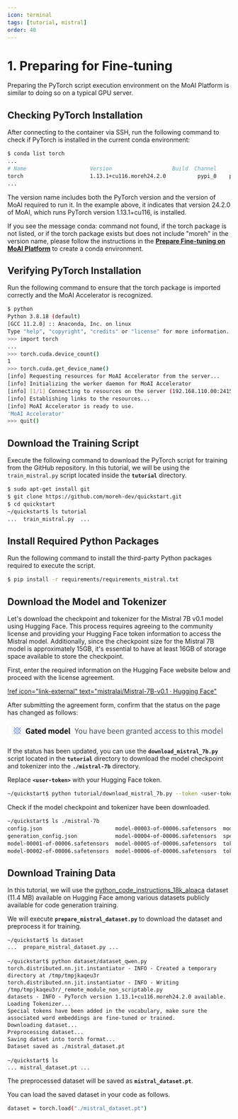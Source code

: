 ```yaml
---
icon: terminal
tags: [tutorial, mistral]
order: 40
---
```


# 1. Preparing for Fine-tuning

Preparing the PyTorch script execution environment on the MoAI Platform is similar to doing so on a typical GPU server.

## Checking PyTorch Installation

After connecting to the container via SSH, run the following command to check if PyTorch is installed in the current conda environment:

```bash
$ conda list torch
...
# Name                    Version                   Build  Channel
torch                     1.13.1+cu116.moreh24.2.0          pypi_0    pypi
...
```

The version name includes both the PyTorch version and the version of MoAI required to run it. In the example above, it indicates that version 24.2.0 of MoAI, which runs PyTorch version 1.13.1+cu116, is installed.

If you see the message conda: command not found, if the torch package is not listed, or if the torch package exists but does not include "moreh" in the version name, please follow the instructions in the **[Prepare Fine-tuning on MoAI Platform](/Supported_Documents/Prepare_Fine_tuning_MoAI.md)** to create a conda environment.

## Verifying PyTorch Installation

Run the following command to ensure that the torch package is imported correctly and the MoAI Accelerator is recognized.

```bash
$ python
Python 3.8.18 (default)
[GCC 11.2.0] :: Anaconda, Inc. on linux
Type "help", "copyright", "credits" or "license" for more information.
>>> import torch
...
>>> torch.cuda.device_count()
1
>>> torch.cuda.get_device_name()
[info] Requesting resources for MoAI Accelerator from the server...
[info] Initializing the worker daemon for MoAI Accelerator
[info] [1/1] Connecting to resources on the server (192.168.110.00:24158)...
[info] Establishing links to the resources...
[info] MoAI Accelerator is ready to use.
'MoAI Accelerator'
>>> quit()
```

## Download the Training Script

Execute the following command to download the PyTorch script for training from the GitHub repository. In this tutorial, we will be using the `train_mistral.py` script located inside the **`tutorial`** directory.

```bash
$ sudo apt-get install git
$ git clone https://github.com/moreh-dev/quickstart.git
$ cd quickstart
~/quickstart$ ls tutorial
...  train_mistral.py  ...
```

## Install Required Python Packages

Run the following command to install the third-party Python packages required to execute the script.

```bash
$ pip install -r requirements/requirements_mistral.txt
```

## Download the Model and Tokenizer

Let's download the checkpoint and tokenizer for the Mistral 7B v0.1 model using Hugging Face. This process requires agreeing to the community license and providing your Hugging Face token information to access the Mistral model. Additionally, since the checkpoint size for the Mistral 7B model is approximately 15GB, it's essential to have at least 16GB of storage space available to store the checkpoint.

First, enter the required information on the Hugging Face website below and proceed with the license agreement.

[!ref icon="link-external" text="mistralai/Mistral-7B-v0.1 · Hugging Face"](https://huggingface.co/mistralai/Mistral-7B-v0.1)

After submitting the agreement form, confirm that the status on the page has changed as follows:

![](alert.png)

If the status has been updated, you can use the **`download_mistral_7b.py`** script located in the **`tutorial`** directory to download the model checkpoint and tokenizer into the **`./mistral-7b`** directory.

Replace **`<user-token>`** with your Hugging Face token.

```bash
~/quickstart$ python tutorial/download_mistral_7b.py --token <user-token>
```

Check if the model checkpoint and tokenizer have been downloaded.

```bash
~/quickstart$ ls ./mistral-7b
config.json                       model-00003-of-00006.safetensors  model.safetensors.index.json  tokenizer.model
generation_config.json            model-00004-of-00006.safetensors  special_tokens_map.json
model-00001-of-00006.safetensors  model-00005-of-00006.safetensors  tokenizer_config.json
model-00002-of-00006.safetensors  model-00006-of-00006.safetensors  tokenizer.json
```

## Download Training Data

In this tutorial, we will use the [python_code_instructions_18k_alpaca](https://huggingface.co/datasets/iamtarun/python_code_instructions_18k_alpaca) dataset (11.4 MB) available on Hugging Face among various datasets publicly available for code generation training.

We will execute **`prepare_mistral_dataset.py`** to download the dataset and preprocess it for training.

```
~/quickstart$ ls dataset
...  prepare_mistral_dataset.py ...

~/quickstart$ python dataset/dataset_qwen.py
torch.distributed.nn.jit.instantiator - INFO - Created a temporary directory at /tmp/tmpjkaqeu3r
torch.distributed.nn.jit.instantiator - INFO - Writing /tmp/tmpjkaqeu3r/_remote_module_non_scriptable.py
datasets - INFO - PyTorch version 1.13.1+cu116.moreh24.2.0 available.
Loading Tokenizer...
Special tokens have been added in the vocabulary, make sure the associated word embeddings are fine-tuned or trained.
Downloading dataset...
Preprocessing dataset...
Saving datset into torch format...
Dataset saved as ./mistral_dataset.pt

~/quickstart$ ls
... mistral_dataset.pt ...
```


The preprocessed dataset will be saved as **`mistral_dataset.pt`**.

You can load the saved dataset in your code as follows.

```bash
dataset = torch.load("./mistral_dataset.pt")
```
